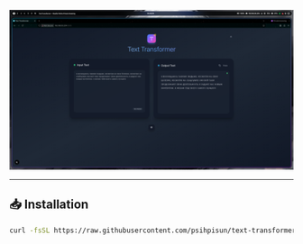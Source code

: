 ![Screenshot](screen.png)

---

## 📥 Installation

```bash
curl -fsSL https://raw.githubusercontent.com/psihpisun/text-transformer/main/install.sh | sh
```
